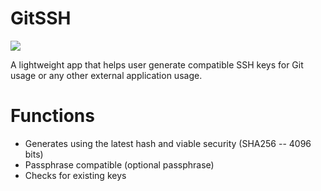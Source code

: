 # GitSSH
<a href="https://github.com/Deepzai/GitSSH">
  <img src="https://img.shields.io/badge/release-v0.0.1-brightgreen.svg">
</a>

A lightweight app that helps user generate compatible SSH keys for Git usage or any other external application usage.

# Functions
- Generates using the latest hash and viable security (SHA256 -- 4096 bits)
- Passphrase compatible (optional passphrase)
- Checks for existing keys